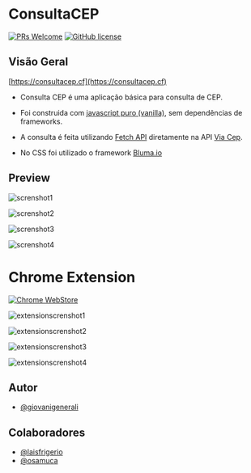 # ConsultaCEP

[![PRs Welcome](https://img.shields.io/badge/PRs-welcome-blue.svg?style=for-the-badge)](https://github.com/wgenial/consultace/pulls)
[![GitHub license](https://img.shields.io/github/license/wgenial/consultacep?style=for-the-badge)](https://github.com/wgenial/consultacep/blob/master/LICENSE)

## Visão Geral
[https://consultacep.cf](https://consultacep.cf)

- Consulta CEP é uma aplicação básica para consulta de CEP.

- Foi construida com [javascript puro (vanilla)](https://developer.mozilla.org/en-US/docs/Web/JavaScript/Guide), sem dependências de frameworks.

- A consulta é feita utilizando [Fetch API](https://developer.mozilla.org/en-US/docs/Web/API/Fetch_API) diretamente na API [Via Cep](https://viacep.com.br).

- No CSS foi utilizado o framework [Bluma.io](https://bulma.io)


## Preview

![screnshot1](screenshots/1.png)

![screnshot2](screenshots/2.png)

![screnshot3](screenshots/3.png)

![screnshot4](screenshots/4.png)


# Chrome Extension

[![Chrome WebStore](https://developer.chrome.com/webstore/images/ChromeWebStore_Badge_v2_206x58.png)](https://chrome.google.com/webstore/detail/consulta-cep/fnkbnkaiiillogimicfejcpibdbhgkig)

![extensionscrenshot1](chrome-extension/screenshots/1.png)

![extensionscrenshot2](chrome-extension/screenshots/2.png)

![extensionscrenshot3](chrome-extension/screenshots/3.png)

![extensionscrenshot4](chrome-extension/screenshots/4.png)


## Autor
* [@giovanigenerali](https://github.com/giovanigenerali)

## Colaboradores
* [@laisfrigerio](https://github.com/laisfrigerio)
* [@osamuca](https://github.com/osamuca)

